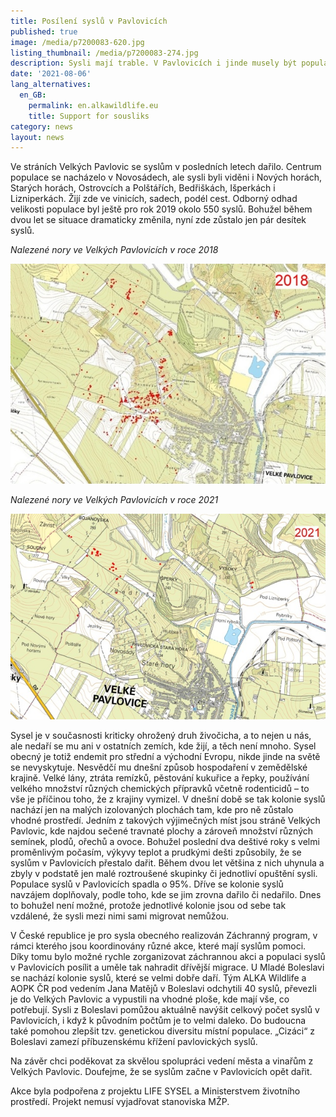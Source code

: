 ```yaml
---
title: Posílení syslů v Pavlovicích
published: true
image: /media/p7200083-620.jpg
listing_thumbnail: /media/p7200083-274.jpg
description: Sysli mají trable. V Pavlovicích i jinde musely být populace posíleny.
date: '2021-08-06'
lang_alternatives:
  en_GB:
    permalink: en.alkawildlife.eu
    title: Support for sousliks
category: news
layout: news
---
```

Ve stráních Velkých Pavlovic se syslům v posledních letech dařilo. Centrum populace se nacházelo v Novosádech, ale sysli byli viděni i Nových horách, Starých horách, Ostrovcích a Polštářích, Bedřiškách, Išperkách i Lizniperkách. Žijí zde ve vinicích, sadech, podél cest. Odborný odhad velikosti populace byl ještě pro rok 2019 okolo 550 syslů. Bohužel během dvou let se situace dramaticky změnila, nyní zde zůstalo jen pár desítek syslů. 

_Nalezené nory ve Velkých Pavlovicích v roce 2018_

![](/media/sysel_mapa_vp_2018.jpg)

_Nalezené nory ve Velkých Pavlovicích v roce 2021_

![](/media/sysel_mapa_vp_2021.jpg)

Sysel je v současnosti kriticky ohrožený druh živočicha, a to nejen u nás, ale nedaří se mu  ani v ostatních zemích, kde žijí, a těch není mnoho. Sysel  obecný je totiž endemit pro střední a východní Evropu, nikde jinde na světě se nevyskytuje. Nesvědčí mu dnešní způsob hospodaření v zemědělské krajině. Velké lány, ztráta remízků, pěstování kukuřice a řepky, používání velkého množství různých chemických přípravků včetně rodenticidů – to vše je příčinou toho, že z krajiny vymizel. V dnešní době se tak kolonie syslů nachází jen na malých izolovaných plochách tam, kde pro ně zůstalo vhodné prostředí. Jedním z takových výjimečných míst jsou stráně Velkých Pavlovic, kde najdou sečené travnaté plochy a zároveň množství různých semínek, plodů, ořechů a ovoce. Bohužel poslední dva deštivé roky s velmi proměnlivým počasím, výkyvy teplot a prudkými dešti způsobily, že se syslům v Pavlovicích přestalo dařit. Během dvou let většina z nich uhynula a zbyly v podstatě jen malé roztroušené skupinky či jednotliví opuštění sysli. Populace syslů v Pavlovicích spadla o 95%. Dříve se kolonie syslů navzájem doplňovaly, podle toho, kde se jim zrovna dařilo či nedařilo. Dnes to bohužel není možné, protože jednotlivé kolonie jsou od sebe tak vzdálené, že sysli mezi nimi sami migrovat nemůžou. 

V České republice je pro sysla obecného realizován Záchranný program, v rámci kterého jsou koordinovány různé akce, které mají syslům pomoci. Díky tomu bylo možné rychle zorganizovat záchrannou akci a populaci syslů v Pavlovicích posílit a uměle tak nahradit dřívější migrace. U Mladé Boleslavi se nachází kolonie syslů, které se velmi dobře daří. Tým ALKA Wildlife a AOPK ČR pod vedením Jana Matějů v Boleslavi odchytili 40 syslů, převezli je do Velkých Pavlovic a vypustili na vhodné ploše, kde mají vše, co potřebují. Sysli z Boleslavi pomůžou aktuálně navýšit celkový počet syslů v Pavlovicích, i když k původním počtům je to velmi daleko. Do budoucna také pomohou zlepšit tzv. genetickou diversitu místní populace. „Cizáci“ z Boleslavi zamezí příbuzenskému křížení pavlovických syslů. 

Na závěr chci poděkovat za skvělou spolupráci vedení města a vinařům z Velkých Pavlovic. Doufejme, že se syslům začne v Pavlovicích opět dařit.

Akce byla podpořena z projektu LIFE SYSEL a Ministerstvem životního prostředí. Projekt nemusí vyjadřovat stanoviska MŽP.
